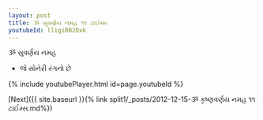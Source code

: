 ```yaml
---
layout: post
title: ૐ સુવર્ણય નમહ ૧૧ ટાઈમ્સ
youtubeId: lligiRB2Oxk
---
```

 
 
 ૐ સુવર્ણય નમહ  
 
 -  જે સોનેરી રંગનો છે 
 
  
 
  
 
 
 
 
 
 


{% include youtubePlayer.html id=page.youtubeId %}
 
[Next]({{ site.baseurl }}{% link  split1/_posts/2012-12-15-ૐ કૃષ્ણવર્ણય નમહ ૧૧ ટાઈમ્સ.md%})
 
